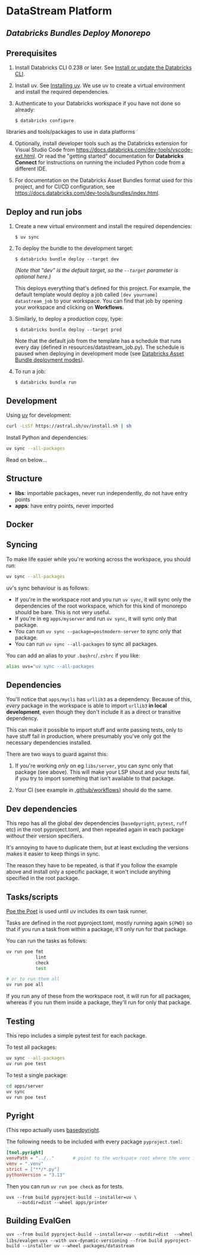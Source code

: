 # DataStream Platform
## *Databricks Bundles Deploy Monorepo*

## Prerequisites
1. Install Databricks CLI 0.238 or later.
   See [Install or update the Databricks CLI](https://docs.databricks.com/en/dev-tools/cli/install.html).

2. Install uv. See [Installing uv](https://docs.astral.sh/uv/getting-started/installation/).
   We use uv to create a virtual environment and install the required dependencies.

3. Authenticate to your Databricks workspace if you have not done so already:
    ```
    $ databricks configure
    ```
libraries and tools/packages to use in data platforms

4. Optionally, install developer tools such as the Databricks extension for Visual Studio Code from
   https://docs.databricks.com/dev-tools/vscode-ext.html. Or read the "getting started" documentation for
   **Databricks Connect** for instructions on running the included Python code from a different IDE.

5. For documentation on the Databricks Asset Bundles format used
   for this project, and for CI/CD configuration, see
   https://docs.databricks.com/dev-tools/bundles/index.html.

## Deploy and run jobs

1. Create a new virtual environment and install the required dependencies:
    ```
    $ uv sync
    ```

2. To deploy the bundle to the development target:
    ```
    $ databricks bundle deploy --target dev
    ```

   *(Note that "dev" is the default target, so the `--target` parameter is optional here.)*

   This deploys everything that's defined for this project.
   For example, the default template would deploy a job called
   `[dev yourname] datastream_job` to your workspace.
   You can find that job by opening your workspace and clicking on **Workflows**.

3. Similarly, to deploy a production copy, type:
   ```
   $ databricks bundle deploy --target prod
   ```

   Note that the default job from the template has a schedule that runs every day
   (defined in resources/datastream_job.py). The schedule
   is paused when deploying in development mode (see [Databricks Asset Bundle deployment modes](
   https://docs.databricks.com/dev-tools/bundles/deployment-modes.html)).

4. To run a job:
   ```
   $ databricks bundle run
   ```

## Development
Using [uv](https://docs.astral.sh/uv/) for development:
```bash
curl -LsSf https://astral.sh/uv/install.sh | sh
```

Install Python and dependencies:
```bash
uv sync --all-packages
```

Read on below...

## Structure
- **libs**: importable packages, never run independently, do not have entry points
- **apps**: have entry points, never imported


## Docker

## Syncing
To make life easier while you're working across the workspace, you should run:
```bash
uv sync --all-packages
```

uv's sync behaviour is as follows:
- If you're in the workspace root and you run `uv sync`, it will sync only the
dependencies of the root workspace, which for this kind of monorepo should be bare.
This is not very useful.
- If you're in eg `apps/myserver` and run `uv sync`, it will sync only that package.
- You can run `uv sync --package=postmodern-server` to sync only that package.
- You can run `uv sync --all-packages` to sync all packages.

You can add an alias to your `.bashrc`/`.zshrc` if you like:
```bash
alias uvs="uv sync --all-packages
```

## Dependencies
You'll notice that `apps/mycli` has `urllib3` as a dependency.
Because of this, _every_ package in the workspace is able to import `urllib3` **in local development**,
even though they don't include it as a direct or transitive dependency.

This can make it possible to import stuff and write passing tests, only to have stuff fail
in production, where presumably you've only got the necessary dependencies installed.

There are two ways to guard against this:

1. If you're working _only_ on eg `libs/server`, you can sync only that package (see above).
This will make your LSP shout and your tests fail, if you try to import something that isn't
available to that package.

2. Your CI (see example in [.github/workflows](.github/workflows)) should do the same.

## Dev dependencies
This repo has all the global dev dependencies (`basedpyright`, `pytest`, `ruff` etc) in the root
pyproject.toml, and then repeated again in each package _without_ their version specifiers.

It's annoying to have to duplicate them, but at least excluding the versions makes it easier
to keep things in sync.

The reason they have to be repeated, is that if you follow the example above and install only
a specific package, it won't include anything specified in the root package.

## Tasks/scripts
[Poe the Poet](https://poethepoet.natn.io/index.html) is used until uv includes its own task runner.

Tasks are defined in the root pyproject.toml, mostly running again `${PWD}` so that if
you run a task from within a package, it'll only run for that package.

You can run the tasks as follows:
```bash
uv run poe fmt
           lint
           check
           test

# or to run them all
uv run poe all
```

If you run any of these from the workspace root, it will run for all packages,
whereas if you run them inside a package, they'll run for only that package.

## Testing
This repo includes a simple pytest test for each package.

To test all packages:
```bash
uv sync --all-packages
uv run poe test
```

To test a single package:
```bash
cd apps/server
uv sync
uv run poe test
```

## Pyright
(This repo actually uses [basedpyright](https://docs.basedpyright.com/latest/).

The following needs to be included with every package `pyproject.toml`:
```toml
[tool.pyright]
venvPath = "../.."       # point to the workspace root where the venv is
venv = ".venv"
strict = ["**/*.py"]
pythonVersion = "3.13"
```

Then you can run `uv run poe check` as for tests.

```
uvx --from build pyproject-build --installer=uv \
    --outdir=dist --wheel apps/printer
```


## Building EvalGen
`uvx --from build pyproject-build --installer=uv --outdir=dist  --wheel libs/evalgen`
`uvx --with uvx-dynamic-versioning --from build pyproject-build --installer uv --wheel packages/datastream`